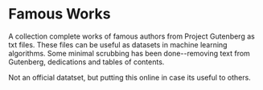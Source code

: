 # Famous Works

A collection complete works of famous authors from Project Gutenberg as txt
files. These files can be useful as datasets in machine learning algorithms.
Some minimal scrubbing has been done--removing text from Gutenberg, dedications
and tables of contents.

Not an official datatset, but putting this online in case its useful to others.
